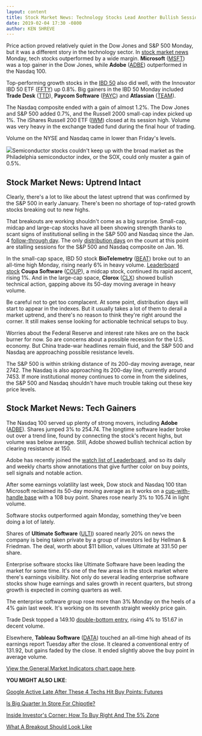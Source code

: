 ```yaml
---
layout: content
title: Stock Market News: Technology Stocks Lead Another Bullish Session
date: 2019-02-04 17:30 -0800
author: KEN SHREVE
---
```






Price action proved relatively quiet in the Dow Jones and S&P 500 Monday, but it was a different story in the technology sector. In [stock market news](https://www.investors.com/market-trend/stock-market-today/stock-market-today-market-trends-best-stocks-buy-watch/) Monday, tech stocks outperformed by a wide margin. **Microsoft** ([MSFT](https://research.investors.com/quote.aspx?symbol=MSFT)) was a top gainer in the Dow Jones, while **Adobe** ([ADBE](https://research.investors.com/quote.aspx?symbol=ADBE)) outperformed in the Nasdaq 100.




Top-performing growth stocks in the [IBD 50](https://research.investors.com/stock-lists/ibd-50/) also did well, with the Innovator IBD 50 ETF ([FFTY](https://research.investors.com/quote.aspx?symbol=FFTY)) up 0.8%. Big gainers in the IBD 50 Monday included **Trade Desk** ([TTD](https://research.investors.com/quote.aspx?symbol=TTD)), **Paycom Software** ([PAYC](https://research.investors.com/quote.aspx?symbol=PAYC)) and **Atlassian** ([TEAM](https://research.investors.com/quote.aspx?symbol=TEAM)).


The Nasdaq composite ended with a gain of almost 1.2%. The Dow Jones and S&P 500 added 0.7%, and the Russell 2000 small-cap index picked up 1%. The iShares Russell 200 ETF ([IWM](https://research.investors.com/quote.aspx?symbol=IWM)) closed at its session high. Volume was very heavy in the exchange traded fund during the final hour of trading.


Volume on the NYSE and Nasdaq came in lower than Friday's levels.


![](https://www.investors.com/wp-content/uploads/2019/02/MP020419-1.jpg)Semiconductor stocks couldn't keep up with the broad market as the Philadelphia semiconductor index, or the SOX, could only muster a gain of 0.5%.


Stock Market News: Uptrend Intact
---------------------------------


Clearly, there's a lot to like about the latest uptrend that was confirmed by the S&P 500 in early January. There's been no shortage of top-rated growth stocks breaking out to new highs.


That breakouts are working shouldn't come as a big surprise. Small-cap, midcap and large-cap stocks have all been showing strength thanks to scant signs of institutional selling in the S&P 500 and Nasdaq since the Jan. 4 [follow-through day](https://www.investors.com/how-to-invest/investors-corner/why-you-should-buy-on-the-follow-through-day/). The only [distribution days](https://www.investors.com/ibd-university/market-timing/market-tops/) on the count at this point are stalling sessions for the S&P 500 and Nasdaq composite on Jan. 16.


In the small-cap space, IBD 50 stock **BioTelemetry** ([BEAT](https://research.investors.com/quote.aspx?symbol=BEAT)) broke out to an all-time high Monday, rising nearly 6% in heavy volume. [Leaderboard stock](https://leaderboard.investors.com) **Coupa Software** ([COUP](https://research.investors.com/quote.aspx?symbol=COUP)), a midcap stock, continued its rapid ascent, rising 1%. And in the large-cap space, **Clorox** ([CLX](https://research.investors.com/quote.aspx?symbol=CLX)) showed bullish technical action, gapping above its 50-day moving average in heavy volume.


Be careful not to get too complacent. At some point, distribution days will start to appear in the indexes. But it usually takes a lot of them to derail a market uptrend, and there's no reason to think they're right around the corner. It still makes sense looking for actionable technical setups to buy.


Worries about the Federal Reserve and interest rate hikes are on the back burner for now. So are concerns about a possible recession for the U.S. economy. But China trade-war headlines remain fluid, and the S&P 500 and Nasdaq are approaching possible resistance levels.


The S&P 500 is within striking distance of its 200-day moving average, near 2742. The Nasdaq is also approaching its 200-day line, currently around 7453. If more institutional money continues to come in from the sidelines, the S&P 500 and Nasdaq shouldn't have much trouble taking out these key price levels.


Stock Market News: Tech Gainers
-------------------------------


The Nasdaq 100 served up plenty of strong movers, including **Adobe** ([ADBE](https://research.investors.com/quote.aspx?symbol=ADBE)). Shares jumped 3% to 254.74. The longtime software leader broke out over a trend line, found by connecting the stock's recent highs, but volume was below average. Still, Adobe showed bullish technical action by clearing resistance at 150.


Adobe has recently joined the [watch list of Leaderboard](https://leaderboard.investors.com/#/leaders/watchlist), and so its daily and weekly charts show annotations that give further color on buy points, sell signals and notable action.


After some earnings volatility last week, Dow stock and Nasdaq 100 titan Microsoft reclaimed its 50-day moving average as it works on a [cup-with-handle base](https://www.investors.com/how-to-invest/investors-corner/the-basics-how-to-analyze-a-stocks-cup-with-handle/) with a 108 buy point. Shares rose nearly 3% to 105.74 in light volume.



Software stocks outperformed again Monday, something they've been doing a lot of lately.


Shares of **Ultimate Software** ([ULTI](https://research.investors.com/quote.aspx?symbol=ULTI)) soared nearly 20% on news the company is being taken private by a group of investors led by Hellman & Friedman. The deal, worth about $11 billion, values Ultimate at 331.50 per share.


Enterprise software stocks like Ultimate Software have been leading the market for some time. It's one of the few areas in the stock market where there's earnings visibility. Not only do several leading enterprise software stocks show huge earnings and sales growth in recent quarters, but strong growth is expected in coming quarters as well.


The enterprise software group rose more than 3% Monday on the heels of a 4% gain last week. It's working on its seventh straight weekly price gain.



Trade Desk topped a 149.10 [double-bottom entry](https://www.investors.com/how-to-invest/investors-corner/what-is-double-bottom-base-biotech-stocks/), rising 4% to 151.67 in decent volume.


Elsewhere, **Tableau Software** ([DATA](https://research.investors.com/quote.aspx?symbol=DATA)) touched an all-time high ahead of its earnings report Tuesday after the close. It cleared a conventional entry of 131.92, but gains faded by the close. It ended slightly above the buy point in average volume.


[View the General Market Indicators chart page here](https://www.investors.com/wp-content/uploads/2019/02/IBD0402152509GMI2.pdf).


**YOU MIGHT ALSO LIKE**:


[Google Active Late After These 4 Techs Hit Buy Points: Futures](https://www.investors.com/market-trend/stock-market-today/dow-jones-futures-google-earnings-google-stock-market-rally/)


[Is Big Quarter In Store For Chipotle?](https://www.investors.com/research/earnings-preview/options-trading-earnings-chipotle-stock-eli-lilly-stock/)


[Inside Investor's Corner: How To Buy Right And The 5% Zone](https://www.investors.com/how-to-invest/investors-corner/nvidia-buy-range/)


[What A Breakout Should Look Like](https://www.investors.com/how-to-invest/investors-corner/what-is-stock-breakout/)




